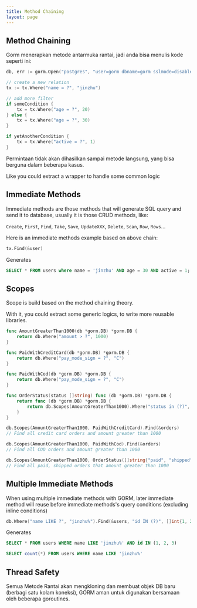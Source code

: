 ```yaml
---
title: Method Chaining
layout: page
---
```

## Method Chaining

Gorm menerapkan metode antarmuka rantai, jadi anda bisa menulis kode seperti ini:

```go
db, err := gorm.Open("postgres", "user=gorm dbname=gorm sslmode=disable")

// create a new relation
tx := tx.Where("name = ?", "jinzhu")

// add more filter
if someCondition {
    tx = tx.Where("age = ?", 20)
} else {
    tx = tx.Where("age = ?", 30)
}

if yetAnotherCondition {
    tx = tx.Where("active = ?", 1)
}
```

Permintaan tidak akan dihasilkan sampai metode langsung, yang bisa berguna dalam beberapa kasus.

Like you could extract a wrapper to handle some common logic

## Immediate Methods

Immediate methods are those methods that will generate SQL query and send it to database, usually it is those CRUD methods, like:

`Create`, `First`, `Find`, `Take`, `Save`, `UpdateXXX`, `Delete`, `Scan`, `Row`, `Rows`...

Here is an immediate methods example based on above chain:

```go
tx.Find(&user)
```

Generates

```sql
SELECT * FROM users where name = 'jinzhu' AND age = 30 AND active = 1;
```

## Scopes

Scope is build based on the method chaining theory.

With it, you could extract some generic logics, to write more reusable libraries.

```go
func AmountGreaterThan1000(db *gorm.DB) *gorm.DB {
    return db.Where("amount > ?", 1000)
}

func PaidWithCreditCard(db *gorm.DB) *gorm.DB {
    return db.Where("pay_mode_sign = ?", "C")
}

func PaidWithCod(db *gorm.DB) *gorm.DB {
    return db.Where("pay_mode_sign = ?", "C")
}

func OrderStatus(status []string) func (db *gorm.DB) *gorm.DB {
    return func (db *gorm.DB) *gorm.DB {
        return db.Scopes(AmountGreaterThan1000).Where("status in (?)", status)
    }
}

db.Scopes(AmountGreaterThan1000, PaidWithCreditCard).Find(&orders)
// Find all credit card orders and amount greater than 1000

db.Scopes(AmountGreaterThan1000, PaidWithCod).Find(&orders)
// Find all COD orders and amount greater than 1000

db.Scopes(AmountGreaterThan1000, OrderStatus([]string{"paid", "shipped"})).Find(&orders)
// Find all paid, shipped orders that amount greater than 1000
```

## Multiple Immediate Methods

When using multiple immediate methods with GORM, later immediate method will reuse before immediate methods's query conditions (excluding inline conditions)

```go
db.Where("name LIKE ?", "jinzhu%").Find(&users, "id IN (?)", []int{1, 2, 3}).Count(&count)
```

Generates

```sql
SELECT * FROM users WHERE name LIKE 'jinzhu%' AND id IN (1, 2, 3)

SELECT count(*) FROM users WHERE name LIKE 'jinzhu%'
```

## Thread Safety

Semua Metode Rantai akan mengkloning dan membuat objek DB baru (berbagi satu kolam koneksi), GORM aman untuk digunakan bersamaan oleh beberapa goroutines.